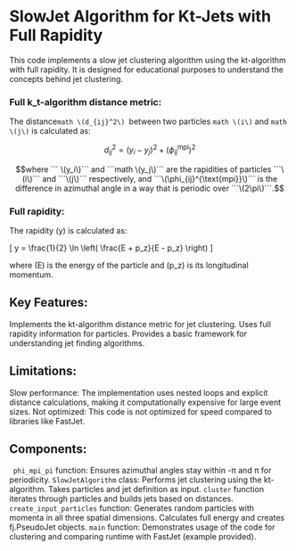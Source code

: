 # SlowJet Algorithm for Kt-Jets with Full Rapidity
This code implements a slow jet clustering algorithm using the kt-algorithm with full rapidity. It is designed for educational purposes to understand the concepts behind jet clustering.

### Full k_t-algorithm distance metric:

The distance```math \(d_{ij}^2\) ```between two particles ```math \(i\)``` and ```math \(j\)``` is calculated as:

```math
d_{ij}^2 = (y_i - y_j)^2 + (\phi_{ij}^{\text{mpi}})^2
```
```math
where ``` \(y_i\)``` and ```math \(y_j\)``` are the rapidities of particles ```\(i\)``` and ```\(j\)``` respectively, and ```\(\phi_{ij}^{\text{mpi}}\)``` is the difference in azimuthal angle in a way that is periodic over ```\(2\pi\)```.
```
### Full rapidity:

The rapidity \(y\) is calculated as:

\[
y = \frac{1}{2} \ln \left( \frac{E + p_z}{E - p_z} \right)
\]

where \(E\) is the energy of the particle and \(p_z\) is its longitudinal momentum.


## Key Features:
Implements the kt-algorithm distance metric for jet clustering.
Uses full rapidity information for particles.
Provides a basic framework for understanding jet finding algorithms.

## Limitations:
Slow performance: The implementation uses nested loops and explicit distance calculations, making it computationally expensive for large event sizes.
Not optimized: This code is not optimized for speed compared to libraries like FastJet.

## Components:
``` phi_mpi_pi``` function: Ensures azimuthal angles stay within -π and π for periodicity.
```SlowJetAlgorithm``` class:
Performs jet clustering using the kt-algorithm.
Takes particles and jet definition as input.
```cluster``` function iterates through particles and builds jets based on distances.
```create_input_particles``` function:
Generates random particles with momenta in all three spatial dimensions.
Calculates full energy and creates fj.PseudoJet objects.
```main``` function:
Demonstrates usage of the code for clustering and comparing runtime with FastJet (example provided).
